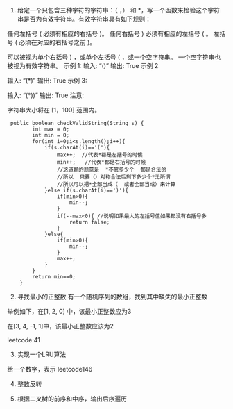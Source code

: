 1. 给定一个只包含三种字符的字符串：（ ，） 和 *，写一个函数来检验这个字符串是否为有效字符串。有效字符串具有如下规则：

任何左括号 ( 必须有相应的右括号 )。
任何右括号 ) 必须有相应的左括号 ( 。
左括号 ( 必须在对应的右括号之前 )。

可以被视为单个右括号 ) ，或单个左括号 ( ，或一个空字符串。
一个空字符串也被视为有效字符串。
示例 1:
输入: “()”
输出: True
示例 2:

输入: “(*)”
输出: True
示例 3:

输入: “(*))”
输出: True
注意:

字符串大小将在 [1，100] 范围内。

```
 public boolean checkValidString(String s) {
        int max = 0;
        int min = 0;
        for(int i=0;i<s.length();i++){
            if(s.charAt(i)=='('){
                max++;  //代表*都是左括号的时候
                min++;   //代表*都是右括号的时候
                //这道题的题意是  *不管多少个  都是合法的
				//所以  只要（）对称合法后剩下多少个*无所谓  
				//所以可以把*全部当成（  或者全部当成）来计算
            }else if(s.charAt(i)==')'){
                if(min>0){
                    min--;
                }
                if(--max<0){ //说明如果最大的左括号值如果都没有右括号多
                    return false;
                }
            }else{
                if(min>0){
                    min--;
                }
                max++;
            }
        }
        return min==0;
    }
```

2. 寻找最小的正整数
有一个随机序列的数组，找到其中缺失的最小正整数

举例如下，在[1,  2,  0] 中，该最小正整数应为3

在[3,  4,  -1,  1]中，该最小正整数应该为2

 

leetcode:41

3. 实现一个LRU算法

给一个数字，表示
leetcode146

4. 整数反转

5. 根据二叉树的前序和中序，输出后序遍历

